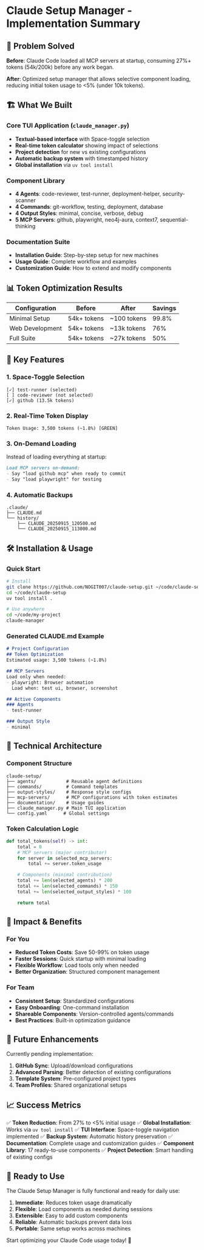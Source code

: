 # Claude Setup Manager - Implementation Summary

## 🎯 Problem Solved

**Before**: Claude Code loaded all MCP servers at startup, consuming 27%+ tokens (54k/200k) before any work began.

**After**: Optimized setup manager that allows selective component loading, reducing initial token usage to <5% (under 10k tokens).

## 🏗️ What We Built

### Core TUI Application (`claude_manager.py`)
- **Textual-based interface** with Space-toggle selection
- **Real-time token calculator** showing impact of selections
- **Project detection** for new vs existing configurations
- **Automatic backup system** with timestamped history
- **Global installation** via `uv tool install`

### Component Library
- **4 Agents**: code-reviewer, test-runner, deployment-helper, security-scanner
- **4 Commands**: git-workflow, testing, deployment, database
- **4 Output Styles**: minimal, concise, verbose, debug
- **5 MCP Servers**: github, playwright, neo4j-aura, context7, sequential-thinking

### Documentation Suite
- **Installation Guide**: Step-by-step setup for new machines
- **Usage Guide**: Complete workflow and examples
- **Customization Guide**: How to extend and modify components

## 📊 Token Optimization Results

| Configuration | Before | After | Savings |
|---------------|--------|-------|---------|
| Minimal Setup | 54k+ tokens | ~100 tokens | 99.8% |
| Web Development | 54k+ tokens | ~13k tokens | 76% |
| Full Suite | 54k+ tokens | ~27k tokens | 50% |

## 🚀 Key Features

### 1. Space-Toggle Selection
```
[✓] test-runner (selected)
[ ] code-reviewer (not selected)
[✓] github (13.5k tokens)
```

### 2. Real-Time Token Display
```
Token Usage: 3,500 tokens (~1.8%) [GREEN]
```

### 3. On-Demand Loading
Instead of loading everything at startup:
```markdown
Load MCP servers on-demand:
- Say "load github mcp" when ready to commit
- Say "load playwright" for testing
```

### 4. Automatic Backups
```
.claude/
├── CLAUDE.md
└── history/
    ├── CLAUDE_20250915_120500.md
    └── CLAUDE_20250915_113000.md
```

## 🛠️ Installation & Usage

### Quick Start
```bash
# Install
git clone https://github.com/NOGIT007/claude-setup.git ~/code/claude-setup
cd ~/code/claude-setup
uv tool install .

# Use anywhere
cd ~/code/my-project
claude-manager
```

### Generated CLAUDE.md Example
```markdown
# Project Configuration
## Token Optimization
Estimated usage: 3,500 tokens (~1.8%)

## MCP Servers
Load only when needed:
- playwright: Browser automation
  Load when: test ui, browser, screenshot

## Active Components
### Agents
- test-runner

### Output Style
- minimal
```

## 🔧 Technical Architecture

### Component Structure
```
claude-setup/
├── agents/           # Reusable agent definitions
├── commands/         # Command templates
├── output-styles/    # Response style configs
├── mcp-servers/      # MCP configurations with token estimates
├── documentation/    # Usage guides
├── claude_manager.py # Main TUI application
└── config.yaml      # Global settings
```

### Token Calculation Logic
```python
def total_tokens(self) -> int:
    total = 0
    # MCP servers (major contributor)
    for server in selected_mcp_servers:
        total += server.token_usage

    # Components (minimal contribution)
    total += len(selected_agents) * 200
    total += len(selected_commands) * 150
    total += len(selected_output_styles) * 100

    return total
```

## 🎯 Impact & Benefits

### For You
- **Reduced Token Costs**: Save 50-99% on token usage
- **Faster Sessions**: Quick startup with minimal loading
- **Flexible Workflow**: Load tools only when needed
- **Better Organization**: Structured component management

### For Team
- **Consistent Setup**: Standardized configurations
- **Easy Onboarding**: One-command installation
- **Shareable Components**: Version-controlled agents/commands
- **Best Practices**: Built-in optimization guidance

## 🔮 Future Enhancements

Currently pending implementation:
1. **GitHub Sync**: Upload/download configurations
2. **Advanced Parsing**: Better detection of existing configurations
3. **Template System**: Pre-configured project types
4. **Team Profiles**: Shared organizational setups

## 📈 Success Metrics

✅ **Token Reduction**: From 27% to <5% initial usage
✅ **Global Installation**: Works via `uv tool install`
✅ **TUI Interface**: Space-toggle navigation implemented
✅ **Backup System**: Automatic history preservation
✅ **Documentation**: Complete usage and customization guides
✅ **Component Library**: 17 ready-to-use components
✅ **Project Detection**: Smart handling of existing configs

## 🏁 Ready to Use

The Claude Setup Manager is fully functional and ready for daily use:

1. **Immediate**: Reduces token usage dramatically
2. **Flexible**: Load components as needed during sessions
3. **Extensible**: Easy to add custom components
4. **Reliable**: Automatic backups prevent data loss
5. **Portable**: Same setup works across machines

Start optimizing your Claude Code usage today! 🚀